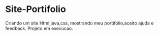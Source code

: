 # Site-Portifolio
Criando um site Html,java,css, mostrando meu portifolio,aceito ajuda e feedback.
Projeto em execucao.
